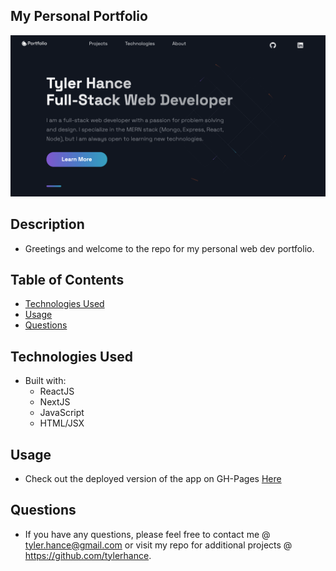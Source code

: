 ## My Personal Portfolio

<img src="/public/images/my_portfolio.png">

## Description

* Greetings and welcome to the repo for my personal web dev portfolio.  

## Table of Contents
* [Technologies Used](#technologiesused)
* [Usage](#usage)
* [Questions](#questions)

<h2>Technologies Used</h2>

* Built with:
    - ReactJS
    - NextJS
    - JavaScript
    - HTML/JSX

<h2>Usage</h2>

* Check out the deployed version of the app on GH-Pages [Here](https://tylerhance.github.io/tylers-webdev-portfolio/)<br>


<h2>Questions</h2>

* If you have any questions, please feel free to contact me @ tyler.hance@gmail.com or visit my repo for additional projects @ https://github.com/tylerhance.